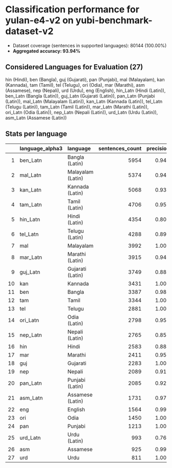 # Classification performance for yulan-e4-v2 on yubi-benchmark-dataset-v2

- Dataset coverage (sentences in supported languages): 80144 (100.00%)
- **Aggregated accuracy: 93.94%**

<h2 id="supported-languages">Considered Languages for Evaluation (27)</h2>

hin (Hindi), ben (Bangla), guj (Gujarati), pan (Punjabi), mal (Malayalam), kan (Kannada), tam (Tamil), tel (Telugu), ori (Odia), mar (Marathi), asm (Assamese), nep (Nepali), urd (Urdu), eng (English), hin_Latn (Hindi (Latin)), ben_Latn (Bangla (Latin)), guj_Latn (Gujarati (Latin)), pan_Latn (Punjabi (Latin)), mal_Latn (Malayalam (Latin)), kan_Latn (Kannada (Latin)), tel_Latn (Telugu (Latin)), tam_Latn (Tamil (Latin)), mar_Latn (Marathi (Latin)), ori_Latn (Odia (Latin)), nep_Latn (Nepali (Latin)), urd_Latn (Urdu (Latin)), asm_Latn (Assamese (Latin))

<h2 id="metrics-per-language">Stats per language</h2>

|    | language_alpha3   | language          |   sentences_count |   precision |   recall |    f1 |   tp |   fp |    tn |   fn |
|---:|:------------------|:------------------|------------------:|------------:|---------:|------:|-----:|-----:|------:|-----:|
|  1 | ben_Latn          | Bangla (Latin)    |              5954 |       0.940 |    0.931 | 0.909 | 5542 |  352 | 73838 |  412 |
|  2 | mal_Latn          | Malayalam (Latin) |              5374 |       0.948 |    0.933 | 0.917 | 5013 |  275 | 74495 |  361 |
|  3 | kan_Latn          | Kannada (Latin)   |              5068 |       0.931 |    0.904 | 0.886 | 4579 |  342 | 74734 |  489 |
|  4 | tam_Latn          | Tamil (Latin)     |              4706 |       0.956 |    0.948 | 0.932 | 4461 |  205 | 75233 |  245 |
|  5 | hin_Latn          | Hindi (Latin)     |              4354 |       0.802 |    0.891 | 0.764 | 3878 |  959 | 74831 |  476 |
|  6 | tel_Latn          | Telugu (Latin)    |              4288 |       0.895 |    0.884 | 0.845 | 3790 |  446 | 75410 |  498 |
|  7 | mal               | Malayalam         |              3992 |       1.000 |    1.000 | 1.000 | 3992 |    0 | 76152 |    0 |
|  8 | mar_Latn          | Marathi (Latin)   |              3915 |       0.946 |    0.917 | 0.908 | 3591 |  203 | 76026 |  324 |
|  9 | guj_Latn          | Gujarati (Latin)  |              3749 |       0.880 |    0.885 | 0.832 | 3317 |  452 | 75943 |  432 |
| 10 | kan               | Kannada           |              3431 |       1.000 |    1.000 | 1.000 | 3431 |    0 | 76713 |    0 |
| 11 | ben               | Bangla            |              3387 |       0.989 |    1.000 | 0.989 | 3386 |   37 | 76720 |    1 |
| 12 | tam               | Tamil             |              3344 |       1.000 |    1.000 | 1.000 | 3344 |    1 | 76799 |    0 |
| 13 | tel               | Telugu            |              2881 |       1.000 |    1.000 | 1.000 | 2881 |    0 | 77263 |    0 |
| 14 | ori_Latn          | Odia (Latin)      |              2798 |       0.955 |    0.948 | 0.931 | 2653 |  125 | 77221 |  145 |
| 15 | nep_Latn          | Nepali (Latin)    |              2765 |       0.853 |    0.900 | 0.814 | 2489 |  430 | 76949 |  276 |
| 16 | hin               | Hindi             |              2583 |       0.888 |    0.913 | 0.852 | 2359 |  299 | 77262 |  224 |
| 17 | mar               | Marathi           |              2411 |       0.956 |    0.910 | 0.913 | 2195 |  100 | 77633 |  216 |
| 18 | guj               | Gujarati          |              2283 |       1.000 |    1.000 | 1.000 | 2283 |    0 | 77861 |    0 |
| 19 | nep               | Nepali            |              2089 |       0.912 |    0.930 | 0.882 | 1943 |  187 | 77868 |  146 |
| 20 | pan_Latn          | Punjabi (Latin)   |              2085 |       0.926 |    0.844 | 0.853 | 1759 |  141 | 77918 |  326 |
| 21 | asm_Latn          | Assamese (Latin)  |              1731 |       0.973 |    0.967 | 0.957 | 1674 |   46 | 78367 |   57 |
| 22 | eng               | English           |              1564 |       0.998 |    0.998 | 0.997 | 1561 |    3 | 78577 |    3 |
| 23 | ori               | Odia              |              1450 |       1.000 |    1.000 | 1.000 | 1450 |    0 | 78694 |    0 |
| 24 | pan               | Punjabi           |              1213 |       1.000 |    1.000 | 1.000 | 1213 |    0 | 78931 |    0 |
| 25 | urd_Latn          | Urdu (Latin)      |               993 |       0.763 |    0.813 | 0.702 |  807 |  250 | 78901 |  186 |
| 26 | asm               | Assamese          |               925 |       0.999 |    0.960 | 0.979 |  888 |    1 | 79218 |   37 |
| 27 | urd               | Urdu              |               811 |       1.000 |    1.000 | 1.000 |  811 |    0 | 79333 |    0 |